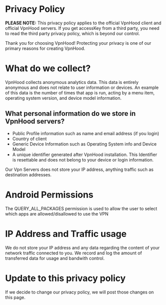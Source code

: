# Privacy Policy

**PLEASE NOTE:** This privacy policy applies to the official VpnHood client and official VpnHood servers. If you get accessKey from a third party, you need to read the third party privacy policy, which is beyond our control.

Thank you for choosing VpnHood! Protecting your privacy is one of our primary reasons for creating VpnHood.

# What do we collect?
VpnHood collects anonymous analytics data. This data is entirely anonymous and does not relate to user information or devices. An example of this data is the number of times that app is run, acting by a menu item, operating system version, and device model information.

## What personal information do we store in VpnHood servers?
* Public Profile information such as name and email address (if you login)
* Country of client
* Generic Device Information such as Operating System info and Device Model
* A unique identifier generated after VpnHood installation. This Identifier is resettable and does not belong to your device or login information.

Our Vpn Servers does not store your IP address, anything traffic such as destination addresses. 

# Android Permissions
The QUERY_ALL_PACKAGES permission is used to allow the user to select which apps are allowed/disallowed to use the VPN

# IP Address and Traffic usage
We do not store your IP address and any data regarding the content of your network traffic connected to you. We record and log the amount of transferred data for usage and bandwith control.

# Update to this privacy policy
If we decide to change our privacy policy, we will post those changes on this page.

